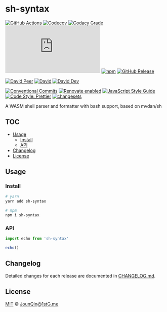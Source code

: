 # sh-syntax

[![GitHub Actions](https://github.com/rx-ts/sh-syntax/workflows/CI/badge.svg)](https://github.com/rx-ts/sh-syntax/actions/workflows/ci.yml)
[![Codecov](https://img.shields.io/codecov/c/github/rx-ts/sh-syntax.svg)](https://codecov.io/gh/rx-ts/sh-syntax)
[![Codacy Grade](https://img.shields.io/codacy/grade/1d00ac27c99d4412bb70211e258706ab)](https://app.codacy.com/gh/rx-ts/sh-syntax)
[![type-coverage](https://img.shields.io/badge/dynamic/json.svg?label=type-coverage&prefix=%E2%89%A5&suffix=%&query=$.typeCoverage.atLeast&uri=https%3A%2F%2Fraw.githubusercontent.com%2Frx-ts%2Fsh-syntax%2Fmain%2Fpackage.json)](https://github.com/plantain-00/type-coverage)
[![npm](https://img.shields.io/npm/v/sh-syntax.svg)](https://www.npmjs.com/package/sh-syntax)
[![GitHub Release](https://img.shields.io/github/release/rx-ts/sh-syntax)](https://github.com/rx-ts/sh-syntax/releases)

[![David Peer](https://img.shields.io/david/peer/rx-ts/sh-syntax.svg)](https://david-dm.org/rx-ts/sh-syntax?type=peer)
[![David](https://img.shields.io/david/rx-ts/sh-syntax.svg)](https://david-dm.org/rx-ts/sh-syntax)
[![David Dev](https://img.shields.io/david/dev/rx-ts/sh-syntax.svg)](https://david-dm.org/rx-ts/sh-syntax?type=dev)

[![Conventional Commits](https://img.shields.io/badge/conventional%20commits-1.0.0-yellow.svg)](https://conventionalcommits.org)
[![Renovate enabled](https://img.shields.io/badge/renovate-enabled-brightgreen.svg)](https://renovatebot.com)
[![JavaScript Style Guide](https://img.shields.io/badge/code_style-standard-brightgreen.svg)](https://standardjs.com)
[![Code Style: Prettier](https://img.shields.io/badge/code_style-prettier-ff69b4.svg)](https://github.com/prettier/prettier)
[![changesets](https://img.shields.io/badge/maintained%20with-changesets-176de3.svg)](https://github.com/atlassian/changesets)

A WASM shell parser and formatter with bash support, based on mvdan/sh

## TOC <!-- omit in toc -->

- [Usage](#usage)
  - [Install](#install)
  - [API](#api)
- [Changelog](#changelog)
- [License](#license)

## Usage

### Install

```sh
# yarn
yarn add sh-syntax

# npm
npm i sh-syntax
```

### API

```js
import echo from 'sh-syntax'

echo()
```

## Changelog

Detailed changes for each release are documented in [CHANGELOG.md](./CHANGELOG.md).

## License

[MIT][] © [JounQin][]@[1stG.me][]

[1stg.me]: https://www.1stg.me
[jounqin]: https://GitHub.com/JounQin
[mit]: http://opensource.org/licenses/MIT
